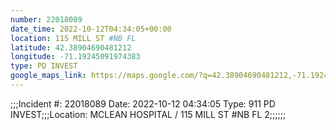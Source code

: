 ```yaml
---
number: 22018089
date_time: 2022-10-12T04:34:05+00:00
location: 115 MILL ST #NB FL 
latitude: 42.38904690481212
longitude: -71.19245091974383
type: PD INVEST
google_maps_link: https://maps.google.com/?q=42.38904690481212,-71.19245091974383
---
```


;;;Incident #: 22018089  Date: 2022-10-12 04:34:05   Type: 911 PD INVEST;;;Location: MCLEAN HOSPITAL / 115 MILL ST #NB FL 2;;;;;;
